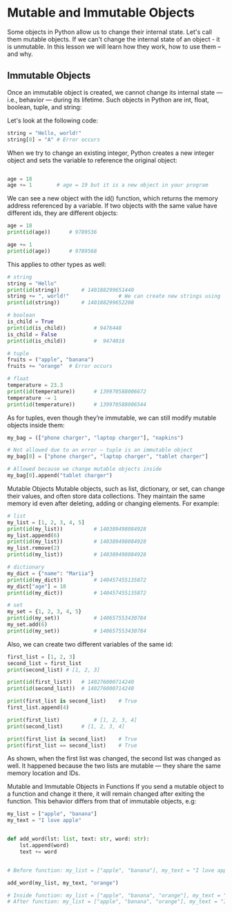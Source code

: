 # Mutable and Immutable Objects
Some objects in Python allow us to change their internal state. Let's call them mutable objects. If we can't change the internal state of an object - it is unmutable. In this lesson we will learn how they work, how to use them – and why.

## Immutable Objects
Once an immutable object is created, we cannot change its internal state — i.e., behavior — during its lifetime. Such objects in Python are int, float, boolean, tuple, and string:

Let's look at the following code:

```python
string = "Hello, world!"
string[0] = "A"	# Error occurs
```

When we try to change an existing integer, Python creates a new integer object and sets the variable to reference the original object:

```python

```

```python
age = 18
age += 1 		# age = 19 but it is a new object in your program
```


We can see a new object with the id() function, which returns the memory address referenced by a variable. If two objects with the same value have different ids, they are different objects:

```python
age = 18	
print(id(age)) 		# 9789536

age += 1	
print(id(age)) 		# 9789568
```


This applies to other types as well:



```python
# string
string = "Hello"	
print(id(string)) 		# 140188299651440
string += ", world!"	            # We can create new strings using `+=` and `-=` operators
print(id(string)) 		# 140188299652208

# boolean
is_child = True		
print(id(is_child)) 		# 9476448
is_child = False	
print(id(is_child)) 		#  9474016

# tuple
fruits = ("apple", "banana")
fruits += "orange"	# Error occurs

# float
temperature = 23.3	
print(id(temperature)) 		# 139970588006672
temperature -= 1	
print(id(temperature)) 		# 139970588006544
```


As for tuples, even though they’re immutable, we can still modify mutable objects inside them:

```python
my_bag = (["phone charger", "laptop charger"], "napkins")

# Not allowed due to an error — tuple is an immutable object
my_bag[0] = ["phone charger", "laptop charger", "tablet charger"]

# Allowed because we change mutable objects inside
my_bag[0].append("tablet charger")
```


Mutable Objects
Mutable objects, such as list, dictionary, or set, can change their values, and often store data collections. They maintain the same memory id even after deleting, adding or changing elements. For example:

```python
# list
my_list = [1, 2, 3, 4, 5]			
print(id(my_list))			# 140389498084928
my_list.append(6)			
print(id(my_list))			# 140389498084928
my_list.remove(2)			
print(id(my_list))			# 140389498084928

# dictionary
my_dict = {"name": "Mariia"}		
print(id(my_dict))			# 140457455135872
my_dict["age"] = 18			
print(id(my_dict))			# 140457455135872

# set
my_set = {1, 2, 3, 4, 5}		
print(id(my_set))			# 140657553430784
my_set.add(6)				
print(id(my_set))			# 140657553430784
```


Also, we can create two different variables of the same id:

```python
first_list = [1, 2, 3]
second_list = first_list		
print(second_list) # [1, 2, 3]

print(id(first_list))	# 140276000714240
print(id(second_list))	# 140276000714240

print(first_list is second_list)	# True
first_list.append(4)

print(first_list)			# [1, 2, 3, 4]
print(second_list)		# [1, 2, 3, 4]

print(first_list is second_list)	# True
print(first_list == second_list)	# True
```


As shown, when the first list was changed, the second list was changed as well. It happened because the two lists are mutable — they share the same memory location and IDs.

Mutable and Immutable Objects in Functions
If you send a mutable object to a function and change it there, it will remain changed after exiting the function. This behavior differs from that of immutable objects, e.g:

```python
my_list = ["apple", "banana"]
my_text = "I love apple"


def add_word(lst: list, text: str, word: str):
	lst.append(word)
	text += word 


# Before function: my_list = ["apple", "banana"], my_text = "I love apple"

add_word(my_list, my_text, "orange")

# Inside function: my_list = ["apple", "banana", "orange"], my_text = "I love appleorange"
# After function: my_list = ["apple", "banana", "orange"], my_text = "I love apple
```
